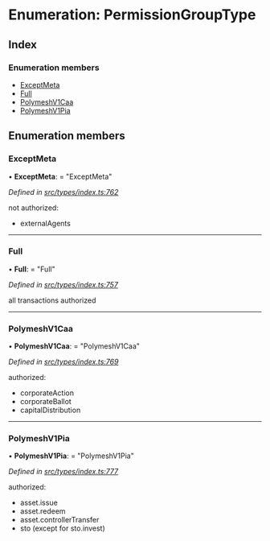 # Enumeration: PermissionGroupType

## Index

### Enumeration members

* [ExceptMeta](permissiongrouptype.md#exceptmeta)
* [Full](permissiongrouptype.md#full)
* [PolymeshV1Caa](permissiongrouptype.md#polymeshv1caa)
* [PolymeshV1Pia](permissiongrouptype.md#polymeshv1pia)

## Enumeration members

###  ExceptMeta

• **ExceptMeta**: = "ExceptMeta"

*Defined in [src/types/index.ts:762](https://github.com/PolymathNetwork/polymesh-sdk/blob/7362b318/src/types/index.ts#L762)*

not authorized:
  - externalAgents

___

###  Full

• **Full**: = "Full"

*Defined in [src/types/index.ts:757](https://github.com/PolymathNetwork/polymesh-sdk/blob/7362b318/src/types/index.ts#L757)*

all transactions authorized

___

###  PolymeshV1Caa

• **PolymeshV1Caa**: = "PolymeshV1Caa"

*Defined in [src/types/index.ts:769](https://github.com/PolymathNetwork/polymesh-sdk/blob/7362b318/src/types/index.ts#L769)*

authorized:
  - corporateAction
  - corporateBallot
  - capitalDistribution

___

###  PolymeshV1Pia

• **PolymeshV1Pia**: = "PolymeshV1Pia"

*Defined in [src/types/index.ts:777](https://github.com/PolymathNetwork/polymesh-sdk/blob/7362b318/src/types/index.ts#L777)*

authorized:
  - asset.issue
  - asset.redeem
  - asset.controllerTransfer
  - sto (except for sto.invest)
